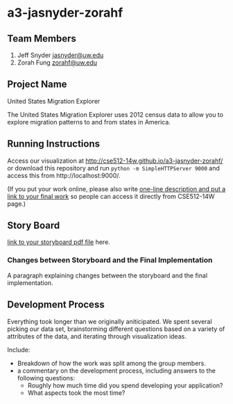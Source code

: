 a3-jasnyder-zorahf
==================

## Team Members

1. Jeff Snyder jasnyder@uw.edu
2. Zorah Fung zorahf@uw.edu

## Project Name

United States Migration Explorer

The United States Migration Explorer uses 2012 census data to allow you to explore migration patterns to and from states
in America.

## Running Instructions

Access our visualization at http://cse512-14w.github.io/a3-jasnyder-zorahf/ or download this repository and run `python -m SimpleHTTPServer 9000` and access this from http://localhost:9000/.

(If you put your work online, please also write [one-line description and put a link to your final work](http://note.io/1n3u46s) so people can access it directly from CSE512-14W page.)

## Story Board

[link to your storyboard pdf file](storyboard.pdf?raw=true) here. 

### Changes between Storyboard and the Final Implementation

A paragraph explaining changes between the storyboard and the final implementation.

## Development Process

Everything took longer than we originally aniticipated. We spent several picking our data set, brainstorming
different questions based on a variety of attributes of the data, and iterating through visualization ideas.

Include:
- Breakdown of how the work was split among the group members. 
- a commentary on the development process, including answers to the following questions: 
  - Roughly how much time did you spend developing your application?
  - What aspects took the most time?
